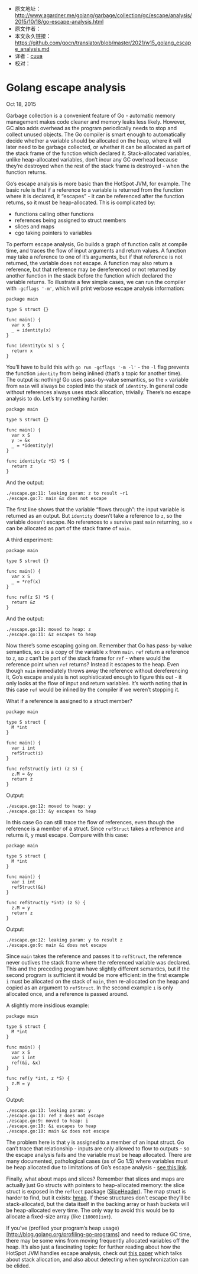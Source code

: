 - 原文地址：http://www.agardner.me/golang/garbage/collection/gc/escape/analysis/2015/10/18/go-escape-analysis.html
- 原文作者：  
- 本文永久链接：https://github.com/gocn/translator/blob/master/2021/w15_golang_escape_analysis.md
- 译者：[cuua](https://github.com/cuua)
- 校对：[](https://github.com/)

# Golang escape analysis

Oct 18, 2015

Garbage collection is a convenient feature of Go - automatic memory management makes code cleaner and memory leaks less likely. However, GC also adds overhead as the program periodically needs to stop and collect unused objects. The Go compiler is smart enough to automatically decide whether a variable should be allocated on the heap, where it will later need to be garbage collected, or whether it can be allocated as part of the stack frame of the function which declared it. Stack-allocated variables, unlike heap-allocated variables, don’t incur any GC overhead because they’re destroyed when the rest of the stack frame is destroyed - when the function returns.

Go’s escape analysis is more basic than the HotSpot JVM, for example. The basic rule is that if a reference to a variable is returned from the function where it is declared, it “escapes” - it can be referenced after the function returns, so it must be heap-allocated. This is complicated by:

* functions calling other functions
* references being assigned to struct members
* slices and maps
* cgo taking pointers to variables

To perform escape analysis, Go builds a graph of function calls at compile time, and traces the flow of input arguments and return values. A function may take a reference to one of it’s arguments, but if that reference is not returned, the variable does not escape. A function may also return a reference, but that reference may be dereferenced or not returned by another function in the stack before the function which declared the variable returns. To illustrate a few simple cases, we can run the compiler with `-gcflags '-m'`, which will print verbose escape analysis information:

```
package main

type S struct {}

func main() {
  var x S
  _ = identity(x)
}

func identity(x S) S {
  return x
}
```

You’ll have to build this with `go run -gcflags '-m -l'` - the `-l` flag prevents the function `identity` from being inlined (that’s a topic for another time). The output is: nothing! Go uses pass-by-value semantics, so the `x` variable from `main` will always be copied into the stack of `identity`. In general code without references always uses stack allocation, trivially. There’s no escape analysis to do. Let’s try something harder:

```
package main

type S struct {}

func main() {
  var x S
  y := &x
  _ = *identity(y)
}

func identity(z *S) *S {
  return z
}
```

And the output:

```
./escape.go:11: leaking param: z to result ~r1
./escape.go:7: main &x does not escape
```

The first line shows that the variable “flows through”: the input variable is returned as an output. But `identity` doesn’t take a reference to `z`, so the variable doesn’t escape. No references to `x` survive past `main` returning, so `x` can be allocated as part of the stack frame of `main`.

A third experiment:

```
package main

type S struct {}

func main() {
  var x S
  _ = *ref(x)
}

func ref(z S) *S {
  return &z
}
```

And the output:

```
./escape.go:10: moved to heap: z
./escape.go:11: &z escapes to heap
```

Now there’s some escaping going on. Remember that Go has pass-by-value semantics, so `z` is a copy of the variable `x` from `main`. `ref` return a reference to `z`, so `z` can’t be part of the stack frame for `ref` - where would the reference point when `ref` returns? Instead it escapes to the heap. Even though `main` immediately throws away the reference without dereferencing it, Go’s escape analysis is not sophisticated enough to figure this out - it only looks at the flow of input and return variables. It’s worth noting that in this case `ref` would be inlined by the compiler if we weren’t stopping it.

What if a reference is assigned to a struct member?

```
package main

type S struct {
  M *int
}

func main() {
  var i int
  refStruct(i)
}

func refStruct(y int) (z S) {
  z.M = &y
  return z
}
```

Output:

```
./escape.go:12: moved to heap: y
./escape.go:13: &y escapes to heap
```

In this case Go can still trace the flow of references, even though the reference is a member of a struct. Since `refStruct` takes a reference and returns it, `y` must escape. Compare with this case:

```
package main

type S struct {
  M *int
}

func main() {
  var i int
  refStruct(&i)
}

func refStruct(y *int) (z S) {
  z.M = y
  return z
}
```

Output:

```
./escape.go:12: leaking param: y to result z
./escape.go:9: main &i does not escape
```

Since `main` takes the reference and passes it to `refStruct`, the reference never outlives the stack frame where the referenced variable was declared. This and the preceding program have slightly different semantics, but if the second program is sufficient it would be more efficient: in the first example `i` must be allocated on the stack of `main`, then re-allocated on the heap and copied as an argument to `refStruct`. In the second example `i` is only allocated once, and a reference is passed around.

A slightly more insidious example:

```
package main

type S struct {
  M *int
}

func main() {
  var x S
  var i int
  ref(&i, &x)
}

func ref(y *int, z *S) {
  z.M = y
}
```

Output:

```
./escape.go:13: leaking param: y
./escape.go:13: ref z does not escape
./escape.go:9: moved to heap: i
./escape.go:10: &i escapes to heap
./escape.go:10: main &x does not escape
```

The problem here is that `y` is assigned to a member of an input struct. Go can’t trace that relationship - inputs are only allowed to flow to outputs - so the escape analysis fails and the variable must be heap allocated. There are many documented, pathological cases (as of Go 1.5) where variables must be heap allocated due to limitations of Go’s escape analysis - [see this link](https://docs.google.com/document/d/1CxgUBPlx9iJzkz9JWkb6tIpTe5q32QDmz8l0BouG0Cw/preview).

Finally, what about maps and slices? Remember that slices and maps are actually just Go structs with pointers to heap-allocated memory: the slice struct is exposed in the `reflect` package ([SliceHeader](https://golang.org/pkg/reflect/#SliceHeader)). The map struct is harder to find, but it exists: [hmap](https://golang.org/src/runtime/hashmap.go#L102). If these structures don’t escape they’ll be stack-allocated, but the data itself in the backing array or hash buckets will be heap-allocated every time. The only way to avoid this would be to allocate a fixed-size array (like `[10000]int`).

If you’ve (profiled your program’s heap usage)[http://blog.golang.org/profiling-go-programs] and need to reduce GC time, there may be some wins from moving frequently allocated variables off the heap. It’s also just a fascinating topic: for further reading about how the HotSpot JVM handles escape analysis, check out [this paper](http://www.cc.gatech.edu/~harrold/6340/cs6340_fall2009/Readings/choi99escape.pdf) which talks about stack allocation, and also about detecting when synchronization can be elided.